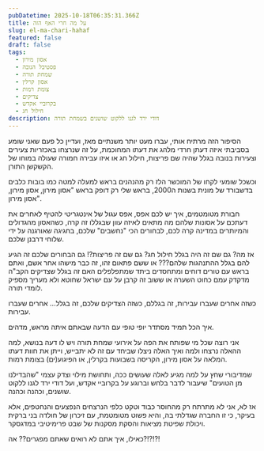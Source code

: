 ```yaml
---
pubDatetime: 2025-10-18T06:35:31.366Z
title: על מה חרי האף הזה
slug: el-ma-chari-hahaf
featured: false
draft: false
tags:
  - אסון מירון
  - פסטיבל הנובה
  - שמחת תורה
  - אסון קרלין
  - צומת רמות
  - צדיקים
  - בקרוביי אקדש
  - חילול חג
description: דודי ירד לגנו ללקוט שושנים בשמחת תורה
---
```

הסיפור הזה מרתיח אותי, עברו מעט יותר משנתיים מאז, 
ועדיין כל פעם שאני שומע בסביבתי 
איזה דעתן חרדי מלהג את דעתו המחוכמת, 
על זה שנרצחו באכזריות צעירים וצעירות בנובה בגלל שהיה שם פריצות,
חילול חג או איזו עבירה חמורה שעולה במוחו של הקשקשן התורן.

וכשכל שומעי לקחו של המוכשר הלז רק מהנהנים בראש למעלה למטה כמו בובות כלבים בדשבורד של מונית בשנות ה2000, בראש שלי רק דופק בראש "אסון מירון, אסון מירון, אסון מירון".

חבורת מטומטמים, איך יש לכם אפס, אפס עגול של אינטגריטי להטיף לאחרים את דעתכם על אסונות שלהם מה מתאים לאיזה עוון שבגללו זה קרה, כשהאסון מהגדולים והמיותרים במדינה קרה לכם, לבחורים הכי "נחשבים" שלכם, בחגיגה שאורגנה על ידי שלוחי דרבנן שלכם.

אז מה? גם שם זה היה בגלל חילול חג? גם שם זה פריצות?! גם הבחורים שלכם זה הגיע להם בגלל ההתנהגות שלהם??? או ששם פתאום זהו, זה כבר מישהו אחר אשם, ואתם בראש עם טורים דוחים ומתחסדים ביתד שמתפלפלים האם זה בגלל שצדיקים הקב"ה מדקדק עמם כחוט השערה או ששוב זה קרבן על עם ישראל שחוטא ולא מעריך מספיק לומדי תורה.

כשזה אחרים שעברו עבירות, זה בגללם, כשזה הצדיקים שלכם, זה בגלל... אחרים שעברו עבירות.

איך הכל תמיד מסתדר יופי טופי עם הדעה שבאתם איתה מראש, מדהים.

אני רוצה שכל מי שפותח את הפה על אירועי שמחת תורה ויש לו דעה בנושא, למה ההאלה נרצחו ולמה ואיך האלה ניצלו שביחד עם זה לא יתבייש, וייתן את חוות דעתו המלאה על אסון מירון, הקריסה בשבועות בקרלין, או הפיגוע(ים) בצומת רמות.

שמדיבורי שחץ על למה מגיע לאלה שעושים ככה, ותחושת מילוי וצדק עצמי "שהבדילנו מן הטועים" שיעבור לדבר בלחש וברוגע על בקרוביי אקדש, ועל דודי ירד לגנו ללקוט שושנים, וכהנה וכהנה.

אז לא, אני לא מתרתח רק מהחוסר כבוד וטקט כלפי הנרצחים הנפצעים והנחטפים, אלא בעיקר, כי זו החברה שגדלתי בה, והיא פשוט מטומטמת, עם זיכרון של חולדה בני ברקית ויכולת שפיטת מציאות והסקת מסקנות של שבט פרימיטיבי במדגסקר.

כאילו, איך אתם לא רואים שאתם מפגרים?? אה?!?!?!